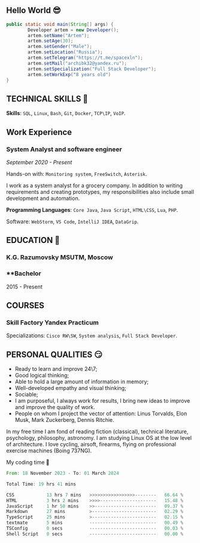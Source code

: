 ## Hello World 😎


```JAVA
public static void main(String[] args) {
        Developer artem = new Developer();
        artem.setName("Artem");
        artem.setAge(30);
        artem.setGender("Male");
        artem.setLocation("Russia");
        artem.setTelegram("https://t.me/spacexln");
        artem.setMail("archibk32@yandex.ru");
        artem.setSpecialization("Full Stack Developer");
        artem.setWorkExp("8 years old")
}
```
## **TECHNICAL SKILLS** 👀
**Skills**: `SQL`, `Linux`, `Bash`, `Git`, `Docker`, `TCP\IP`, `VoIP`.
## **Work Experience**
### **System Analyst and software engineer** 
*September 2020 - Present*

Hands-on with: `Monitoring system`, `FreeSwitch`, `Asterisk`.

I work as a system analyst for a grocery company. In addition to writing requirements and creating prototypes, my responsibilities also include small development and automation.

**Programming Languages**: `Core Java`, `Java Script`, `HTML\CSS`, `Lua`, `PHP`.

Software: `WebStorm`, `VS Code`, `IntelliJ IDEA`, `DataGrip`.

## **EDUCATION** 🤯

### **K.G. Razumovsky MSUTM, Moscow**
### **Bachelor
2015 - Present

## **COURSES**
### **Skill Factory** **Yandex Practicum**  
Specializations: `Cisco RW\SW`, `System analysis`, `Full Stack Developer`.

## **PERSONAL QUALITIES** 😏
- Ready to learn and improve 24\7;
- Good logical thinking;
- Able to hold a large amount of information in memory;
- Well-developed empathy and visual thinking;
- Sociable;
- I am purposeful, I always work for results, I bring new ideas to improve and improve the quality of work.
- People on whom I project the vector of attention: Linus Torvalds, Elon Musk, Mark Zuckerberg, Dennis Ritchie.

In my free time I am fond of reading fiction (classical), technical literature, psychology, philosophy, astronomy.
I am studying Linux OS at the low level of architecture.
I love cycling, airsoft, firearms, flying on professional exercise machines (Boing 737NG).

My coding time 😤

<!--START_SECTION:waka-->

```rust
From: 18 November 2023 - To: 01 March 2024

Total Time: 19 hrs 41 mins

CSS            13 hrs 7 mins   >>>>>>>>>>>>>>>>>--------   66.64 %
HTML           3 hrs 2 mins    >>>>---------------------   15.48 %
JavaScript     1 hr 50 mins    >>-----------------------   09.37 %
Markdown       27 mins         >------------------------   02.29 %
TypeScript     25 mins         >------------------------   02.15 %
textmate       5 mins          -------------------------   00.49 %
TSConfig       0 secs          -------------------------   00.03 %
Shell Script   0 secs          -------------------------   00.00 %
```

<!--END_SECTION:waka-->
